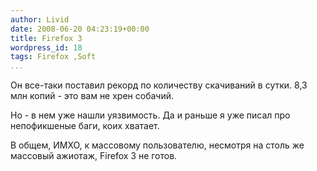 ```yaml
---
author: Livid
date: 2008-06-20 04:23:19+00:00
title: Firefox 3
wordpress_id: 18
tags: Firefox ,Soft
...
```


Он все-таки поставил рекорд по количеству скачиваний в сутки. 8,3 млн
копий - это вам не хрен собачий.

Но - в нем уже нашли уязвимость. Да и раньше я уже писал про
непофикшеные баги, коих хватает.

В общем, ИМХО, к массовому пользователю, несмотря на столь же массовый
ажиотаж, Firefox 3 не готов.

